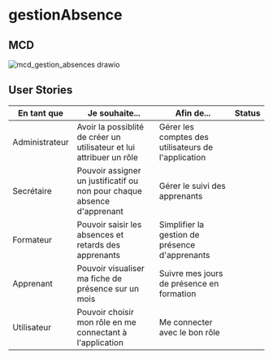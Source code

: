 # gestionAbsence

## MCD
![mcd_gestion_absences drawio](https://user-images.githubusercontent.com/56622131/153192655-359c6be8-b65f-47ad-9410-c64da2c1881c.png)

## User Stories

<table>
<thead>
  <tr>
    <th>En tant que</th>
    <th>Je souhaite...</th>
    <th>Afin de...</th>
    <th>Status</th>
  </tr>
</thead>
<tbody>
  <tr>
    <td>Administrateur</td>
    <td>Avoir la possiblité de créer un utilisateur et lui attribuer un rôle</td>
    <td>Gérer les comptes des utilisateurs de l'application</td>
    <td></td>
  </tr>
    <tr>
    <td>Secrétaire</td>
    <td>Pouvoir assigner un justificatif ou non pour chaque absence d'apprenant</td>
    <td>Gérer le suivi des apprenants</td>
    <td></td>
  </tr>
      <tr>
    <td>Formateur</td>
    <td>Pouvoir saisir les absences et retards des apprenants</td>
    <td>Simplifier la gestion de présence d'apprenants</td>
    <td></td>
  </tr>
  <tr>
    <td>Apprenant</td>
    <td>Pouvoir visualiser ma fiche de présence sur un mois</td>
    <td>Suivre mes jours de présence en formation</td>
    <td></td>
  </tr>
  <tr>
    <td>Utilisateur</td>
    <td>Pouvoir choisir mon rôle en me connectant à l'application</td>
    <td>Me connecter avec le bon rôle</td>
    <td></td>
  </tr>
</tbody>
</table>
